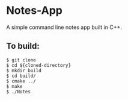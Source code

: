 # Notes-App
A simple command line notes app built in C++.

## To build:
```
$ git clone
$ cd ${cloned-directory}
$ mkdir build
$ cd build/
$ cmake ../
$ make
$ ./Notes
```
